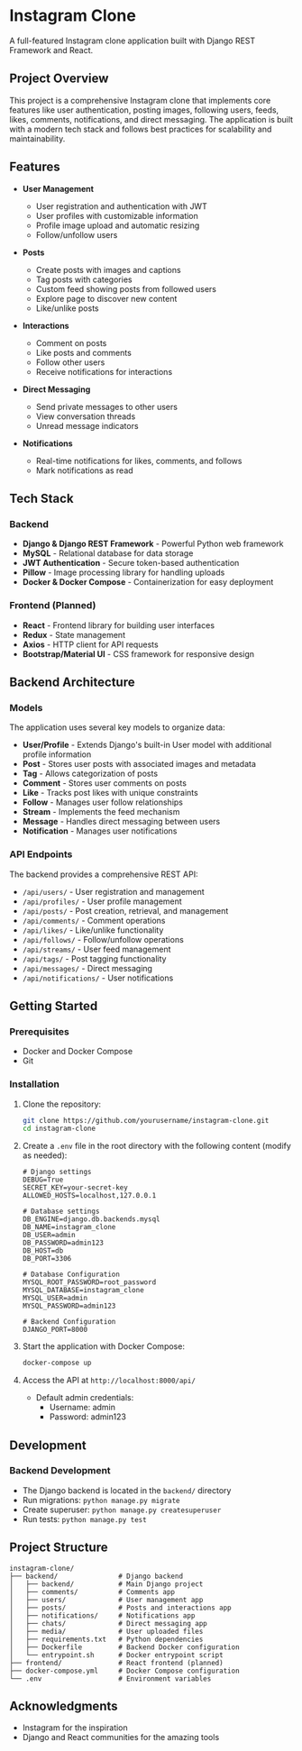 # Instagram Clone

A full-featured Instagram clone application built with Django REST Framework and React.

## Project Overview

This project is a comprehensive Instagram clone that implements core features like user authentication, posting images, following users, feeds, likes, comments, notifications, and direct messaging. The application is built with a modern tech stack and follows best practices for scalability and maintainability.

## Features

- **User Management**
  - User registration and authentication with JWT
  - User profiles with customizable information
  - Profile image upload and automatic resizing
  - Follow/unfollow users

- **Posts**
  - Create posts with images and captions
  - Tag posts with categories
  - Custom feed showing posts from followed users
  - Explore page to discover new content
  - Like/unlike posts

- **Interactions**
  - Comment on posts
  - Like posts and comments
  - Follow other users
  - Receive notifications for interactions

- **Direct Messaging**
  - Send private messages to other users
  - View conversation threads
  - Unread message indicators

- **Notifications**
  - Real-time notifications for likes, comments, and follows
  - Mark notifications as read

## Tech Stack

### Backend
- **Django & Django REST Framework** - Powerful Python web framework
- **MySQL** - Relational database for data storage
- **JWT Authentication** - Secure token-based authentication
- **Pillow** - Image processing library for handling uploads
- **Docker & Docker Compose** - Containerization for easy deployment

### Frontend (Planned)
- **React** - Frontend library for building user interfaces
- **Redux** - State management
- **Axios** - HTTP client for API requests
- **Bootstrap/Material UI** - CSS framework for responsive design

## Backend Architecture

### Models
The application uses several key models to organize data:

- **User/Profile** - Extends Django's built-in User model with additional profile information
- **Post** - Stores user posts with associated images and metadata
- **Tag** - Allows categorization of posts
- **Comment** - Stores user comments on posts
- **Like** - Tracks post likes with unique constraints
- **Follow** - Manages user follow relationships
- **Stream** - Implements the feed mechanism
- **Message** - Handles direct messaging between users
- **Notification** - Manages user notifications

### API Endpoints

The backend provides a comprehensive REST API:

- `/api/users/` - User registration and management
- `/api/profiles/` - User profile management
- `/api/posts/` - Post creation, retrieval, and management
- `/api/comments/` - Comment operations
- `/api/likes/` - Like/unlike functionality
- `/api/follows/` - Follow/unfollow operations
- `/api/streams/` - User feed management
- `/api/tags/` - Post tagging functionality
- `/api/messages/` - Direct messaging
- `/api/notifications/` - User notifications

## Getting Started

### Prerequisites
- Docker and Docker Compose
- Git

### Installation

1. Clone the repository:
   ```bash
   git clone https://github.com/yourusername/instagram-clone.git
   cd instagram-clone
   ```

2. Create a `.env` file in the root directory with the following content (modify as needed):
   ```
   # Django settings
   DEBUG=True
   SECRET_KEY=your-secret-key
   ALLOWED_HOSTS=localhost,127.0.0.1

   # Database settings
   DB_ENGINE=django.db.backends.mysql
   DB_NAME=instagram_clone
   DB_USER=admin
   DB_PASSWORD=admin123
   DB_HOST=db
   DB_PORT=3306

   # Database Configuration
   MYSQL_ROOT_PASSWORD=root_password
   MYSQL_DATABASE=instagram_clone
   MYSQL_USER=admin
   MYSQL_PASSWORD=admin123

   # Backend Configuration
   DJANGO_PORT=8000
   ```

3. Start the application with Docker Compose:
   ```bash
   docker-compose up
   ```

4. Access the API at `http://localhost:8000/api/`
   - Default admin credentials: 
     - Username: admin
     - Password: admin123

## Development

### Backend Development
- The Django backend is located in the `backend/` directory
- Run migrations: `python manage.py migrate`
- Create superuser: `python manage.py createsuperuser`
- Run tests: `python manage.py test`

## Project Structure

```
instagram-clone/
├── backend/               # Django backend
│   ├── backend/           # Main Django project
│   ├── comments/          # Comments app
│   ├── users/             # User management app
│   ├── posts/             # Posts and interactions app
│   ├── notifications/     # Notifications app
│   ├── chats/             # Direct messaging app
│   ├── media/             # User uploaded files
│   ├── requirements.txt   # Python dependencies
│   ├── Dockerfile         # Backend Docker configuration
│   └── entrypoint.sh      # Docker entrypoint script
├── frontend/              # React frontend (planned)
├── docker-compose.yml     # Docker Compose configuration
└── .env                   # Environment variables
```

## Acknowledgments

- Instagram for the inspiration
- Django and React communities for the amazing tools